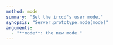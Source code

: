 ```yaml
---
method: mode
summary: "Set the irccd's user mode."
synopsis: "Server.prototype.mode(mode)"
arguments:
  - "**mode**: the new mode."
---
```


